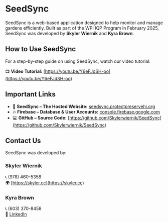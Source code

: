 # SeedSync

SeedSync is a web-based application designed to help monitor and manage gardens efficiently. Built as part of the WPI IQP Program in February 2025, SeedSync was developed by **Skyler Wiernik** and **Kyra Brown**.

## How to Use SeedSync

For a step-by-step guide on using SeedSync, watch our video tutorial:

📺 **Video Tutorial:** [https://youtu.be/Y6eFJdSH-oo](https://youtu.be/Y6eFJdSH-oo)

## Important Links

- 🌱 **SeedSync – The Hosted Website:** [seedsync.protectpreservehi.org](https://seedsync.protectpreservehi.org)
- 🔥 **Firebase – Database & User Accounts:** [console.firebase.google.com](https://console.firebase.google.com)
- 💻 **GitHub – Source Code:** [https://github.com/Skylerwiernik/SeedSync](https://github.com/Skylerwiernik/SeedSync)

## Contact Us

SeedSync was developed by:

### Skyler Wiernik
📞 (978) 460-5358  
🌍 [https://skyler.cc](https://skyler.cc)

### Kyra Brown
📞 (603) 370-8458  
🔗 [LinkedIn](https://www.linkedin.com/in/kyra-brown-a53201290/)